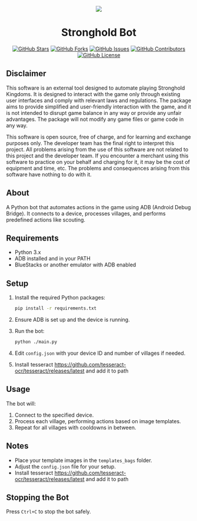 <div align="center">
<p align="center">
<img src="https://github.com/user-attachments/assets/24a479cf-1770-49ab-b079-2cb233a6112b">
</p>

<h1 align="center">
Stronghold Bot
</h1>

[![GitHub Stars](https://img.shields.io/github/stars/brunocordioli072/stronghold-kingdoms-bot?style=flat-square)](https://github.com/brunocordioli072/stronghold-kingdoms-bot/stargazers)
[![GitHub Forks](https://img.shields.io/github/forks/brunocordioli072/stronghold-kingdoms-bot?style=flat-square)](https://github.com/brunocordioli072/stronghold-kingdoms-bot/network)
[![GitHub Issues](https://img.shields.io/github/issues/brunocordioli072/stronghold-kingdoms-bot?style=flat-square)](https://github.com/brunocordioli072/stronghold-kingdoms-bot/issues)
[![GitHub Contributors](https://img.shields.io/github/contributors/brunocordioli072/stronghold-kingdoms-bot?style=flat-square)](https://github.com/brunocordioli072/stronghold-kingdoms-bot/graphs/contributors)
[![GitHub License](https://img.shields.io/github/license/brunocordioli072/stronghold-kingdoms-bot?style=flat-square)](https://github.com/brunocordioli072/stronghold-kingdoms-bot/blob/main/LICENSE)
</div>

## Disclaimer

This software is an external tool designed to automate playing Stronghold Kingdoms. It is designed to interact with the game only through existing user interfaces and comply with relevant laws and regulations. The package aims to provide simplified and user-friendly interaction with the game, and it is not intended to disrupt game balance in any way or provide any unfair advantages. The package will not modify any game files or game code in any way.

This software is open source, free of charge, and for learning and exchange purposes only. The developer team has the final right to interpret this project. All problems arising from the use of this software are not related to this project and the developer team. If you encounter a merchant using this software to practice on your behalf and charging for it, it may be the cost of equipment and time, etc. The problems and consequences arising from this software have nothing to do with it.

## About

A Python bot that automates actions in the game using ADB (Android Debug Bridge). It connects to a device, processes villages, and performs predefined actions like scouting.

## Requirements
- Python 3.x
- ADB installed and in your PATH
- BlueStacks or another emulator with ADB enabled

## Setup
1. Install the required Python packages:
   ```sh
   pip install -r requirements.txt
   ```

2. Ensure ADB is set up and the device is running.

3. Run the bot:
   ```sh
   python ./main.py
   ```

4. Edit `config.json` with your device ID and number of villages if needed.
5. Install tesseract https://github.com/tesseract-ocr/tesseract/releases/latest and add it to path

## Usage
The bot will:
1. Connect to the specified device.
2. Process each village, performing actions based on image templates.
3. Repeat for all villages with cooldowns in between.

## Notes
- Place your template images in the `templates_bags` folder.
- Adjust the `config.json` file for your setup.
- Install tesseract https://github.com/tesseract-ocr/tesseract/releases/latest and add it to path

## Stopping the Bot
Press `Ctrl+C` to stop the bot safely.
